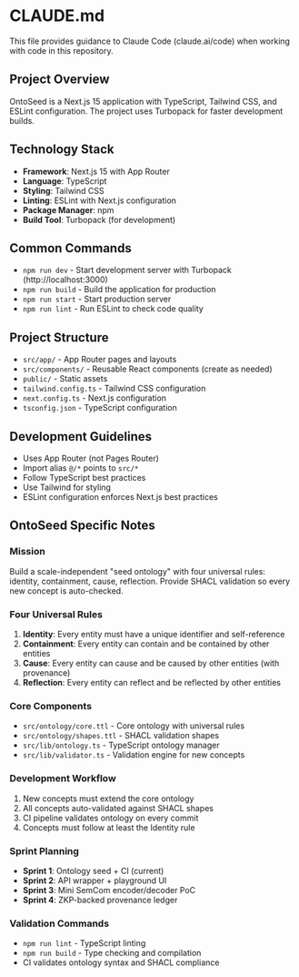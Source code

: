 # CLAUDE.md

This file provides guidance to Claude Code (claude.ai/code) when working with code in this repository.

## Project Overview
OntoSeed is a Next.js 15 application with TypeScript, Tailwind CSS, and ESLint configuration. The project uses Turbopack for faster development builds.

## Technology Stack
- **Framework**: Next.js 15 with App Router
- **Language**: TypeScript
- **Styling**: Tailwind CSS
- **Linting**: ESLint with Next.js configuration
- **Package Manager**: npm
- **Build Tool**: Turbopack (for development)

## Common Commands
- `npm run dev` - Start development server with Turbopack (http://localhost:3000)
- `npm run build` - Build the application for production
- `npm run start` - Start production server
- `npm run lint` - Run ESLint to check code quality

## Project Structure
- `src/app/` - App Router pages and layouts
- `src/components/` - Reusable React components (create as needed)
- `public/` - Static assets
- `tailwind.config.ts` - Tailwind CSS configuration
- `next.config.ts` - Next.js configuration
- `tsconfig.json` - TypeScript configuration

## Development Guidelines
- Uses App Router (not Pages Router)
- Import alias `@/*` points to `src/*`
- Follow TypeScript best practices
- Use Tailwind for styling
- ESLint configuration enforces Next.js best practices

## OntoSeed Specific Notes

### Mission
Build a scale-independent "seed ontology" with four universal rules: identity, containment, cause, reflection. Provide SHACL validation so every new concept is auto-checked.

### Four Universal Rules
1. **Identity**: Every entity must have a unique identifier and self-reference
2. **Containment**: Every entity can contain and be contained by other entities  
3. **Cause**: Every entity can cause and be caused by other entities (with provenance)
4. **Reflection**: Every entity can reflect and be reflected by other entities

### Core Components
- `src/ontology/core.ttl` - Core ontology with universal rules
- `src/ontology/shapes.ttl` - SHACL validation shapes
- `src/lib/ontology.ts` - TypeScript ontology manager
- `src/lib/validator.ts` - Validation engine for new concepts

### Development Workflow
1. New concepts must extend the core ontology
2. All concepts auto-validated against SHACL shapes
3. CI pipeline validates ontology on every commit
4. Concepts must follow at least the Identity rule

### Sprint Planning
- **Sprint 1**: Ontology seed + CI (current)
- **Sprint 2**: API wrapper + playground UI
- **Sprint 3**: Mini SemCom encoder/decoder PoC  
- **Sprint 4**: ZKP-backed provenance ledger

### Validation Commands
- `npm run lint` - TypeScript linting
- `npm run build` - Type checking and compilation
- CI validates ontology syntax and SHACL compliance